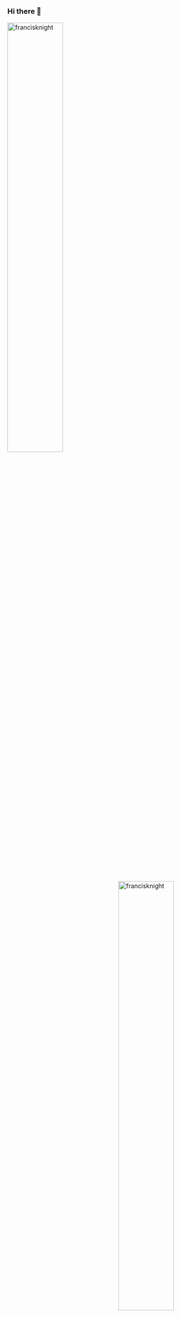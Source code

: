 ### Hi there 👋

<!--
**francisknight/francisknight** is a ✨ _special_ ✨ repository because its `README.md` (this file) appears on your GitHub profile.

Here are some ideas to get you started:

- 🔭 I’m currently working on ...
- 🌱 I’m currently learning ...
- 👯 I’m looking to collaborate on ...
- 🤔 I’m looking for help with ...
- 💬 Ask me about ...
- 📫 How to reach me: ...
- 😄 Pronouns: ...
- ⚡ Fun fact: ...
-->

<div display="flex" flex-direction="column">
<p><img align="left" src="https://github-readme-stats.vercel.app/api/top-langs/?username=francisknight&layout=compact&hide=html" alt="francisknight" width="50%"/><img align="right" src="https://github-readme-stats.vercel.app/api?username=francisknight&show_icons=true&count_private=true" alt="francisknight" width="50%"/></p> </div>
